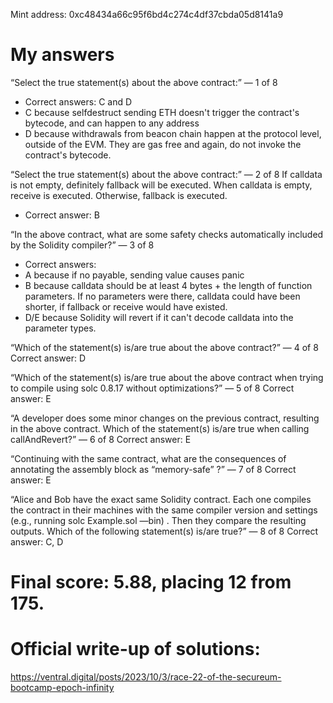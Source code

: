 Mint address: 0xc48434a66c95f6bd4c274c4df37cbda05d8141a9

# My answers
“Select the true statement(s) about the above contract:”
— 1 of 8
- Correct answers: C and D
- C because selfdestruct sending ETH doesn't trigger the contract's bytecode, and can happen to any address
- D because withdrawals from beacon chain happen at the protocol level, outside of the EVM. They are gas free and again, do not invoke the contract's bytecode.

“Select the true statement(s) about the above contract:”
— 2 of 8
If calldata is not empty, definitely fallback will be executed.
When calldata is empty, receive is executed. Otherwise, fallback is executed.
- Correct answer: B

“In the above contract, what are some safety checks automatically included by the Solidity compiler?”
— 3 of 8
- Correct answers:
- A because if no payable, sending value causes panic
- B because calldata should be at least 4 bytes + the length of function parameters. If no parameters were there, calldata could have been shorter, if fallback or receive would have existed.
- D/E because Solidity will revert if it can't decode calldata into the parameter types.


“Which of the statement(s) is/are true about the above contract?”
— 4 of 8
Correct answer: D

“Which of the statement(s) is/are true about the above contract when trying to compile using solc 0.8.17 without optimizations?”
— 5 of 8
Correct answer: E

“A developer does some minor changes on the previous contract, resulting in the above contract. Which of the statement(s) is/are true when calling callAndRevert?”
— 6 of 8
Correct answer: E

“Continuing with the same contract, what are the consequences of annotating the assembly block as “memory-safe” ?”
— 7 of 8
Correct answer: E


“Alice and Bob have the exact same Solidity contract. Each one compiles the contract in their machines with the same compiler version and settings (e.g., running solc Example.sol —bin) . Then they compare the resulting outputs. Which of the following statement(s) is/are true?”
— 8 of 8
Correct answer: C, D

# Final score: 5.88, placing 12 from 175.

# Official write-up of solutions:
https://ventral.digital/posts/2023/10/3/race-22-of-the-secureum-bootcamp-epoch-infinity